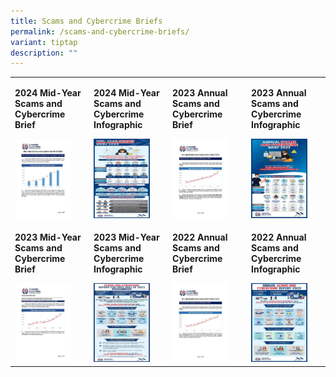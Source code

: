 ```yaml
---
title: Scams and Cybercrime Briefs
permalink: /scams-and-cybercrime-briefs/
variant: tiptap
description: ""
---
```

<table style="minWidth: 100px">
<colgroup>
<col>
<col>
<col>
<col>
</colgroup>
<tbody>
<tr>
<td rowspan="1" colspan="1">
<p><strong>2024 Mid-Year Scams and Cybercrime Brief</strong>
</p><a class="isomer-image-wrapper" href="/files/Scams%20and%20Cybercrime%20Briefs/2024_Mid_Year_SCC_Brief.pdf"><img style="width: 80%;" height="auto" width="100%" alt="" src="/images/Scams and Cybercrime Briefs/2024_Mid_Year_SCC_Brief.jpg"></a>
</td>
<td rowspan="1" colspan="1">
<p><strong>2024 Mid-Year Scams and Cybercrime Infographic</strong>
</p><a class="isomer-image-wrapper" href="/files/Scams%20and%20Cybercrime%20Briefs/2024_Mid_Year_SCC_Infographic.pdf"><img style="width: 80%;" height="auto" width="100%" alt="" src="/images/Scams and Cybercrime Briefs/2024_Mid_Year_SCC_Infographic.jpg"></a>
</td>
<td rowspan="1" colspan="1">
<p><strong>2023 Annual Scams and Cybercrime Brief</strong>
</p><a class="isomer-image-wrapper" href="/files/Scams%20and%20Cybercrime%20Briefs/2023_Annual_SCC_Brief.pdf"><img style="width: 80%;" height="auto" width="100%" alt="" src="/images/Scams and Cybercrime Briefs/2023_Annual_SCC_Brief.jpg"></a>
</td>
<td rowspan="1" colspan="1">
<p><strong>2023 Annual Scams and Cybercrime Infographic</strong>
</p><a class="isomer-image-wrapper" href="/files/Scams%20and%20Cybercrime%20Briefs/2023_Annual_SCC_Infographic.pdf"><img style="width: 80%;" height="auto" width="100%" alt="" src="/images/Scams and Cybercrime Briefs/2023_Annual_SCC_Infographic.jpg"></a>
</td>
</tr>
<tr>
<td rowspan="1" colspan="1">
<p><strong>2023 Mid-Year Scams and Cybercrime Brief</strong>
</p><a class="isomer-image-wrapper" href="/files/Scams%20and%20Cybercrime%20Briefs/2023_Mid_Year_SCC_Brief.pdf"><img style="width: 80%;" height="auto" width="100%" alt="" src="/images/Scams and Cybercrime Briefs/2023_Mid_Year_SCC_Brief.jpg"></a>
</td>
<td rowspan="1" colspan="1">
<p><strong>2023 Mid-Year Scams and Cybercrime Infographic</strong>
</p><a class="isomer-image-wrapper" href="/files/Scams%20and%20Cybercrime%20Briefs/2023_Mid_Year_SCC_Infographic.pdf"><img style="width: 80%;" height="auto" width="100%" alt="" src="/images/Scams and Cybercrime Briefs/2023_Mid_Year_SCC_Infographic.jpg"></a>
</td>
<td rowspan="1" colspan="1">
<p><strong>2022 Annual Scams and Cybercrime Brief</strong>
</p><a class="isomer-image-wrapper" href="/files/Scams%20and%20Cybercrime%20Briefs/2022_Annual_SCC_Brief.pdf"><img style="width: 80%;" height="auto" width="100%" alt="" src="/images/Scams and Cybercrime Briefs/2022_Annual_SCC_Brief.jpg"></a>
</td>
<td rowspan="1" colspan="1">
<p><strong>2022 Annual Scams and Cybercrime Infographic</strong>
</p><a class="isomer-image-wrapper" href="/files/Scams%20and%20Cybercrime%20Briefs/2022_Annual_SCC_Infographic.pdf"><img style="width: 80%;" height="auto" width="100%" alt="" src="/images/Scams and Cybercrime Briefs/2022_Annual_SCC_Infographic.jpg"></a>
</td>
</tr>
</tbody>
</table>
<p></p>
<p></p>